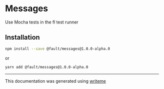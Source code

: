 # Messages

Use Mocha tests in the fl test runner

## Installation

```bash
npm install --save @fault/messages@1.0.0-alpha.0
```
or
```bash
yarn add @fault/messages@1.0.0-alpha.0
```

---
This documentation was generated using [writeme](https://www.npmjs.com/package/@pshaw/writeme)

